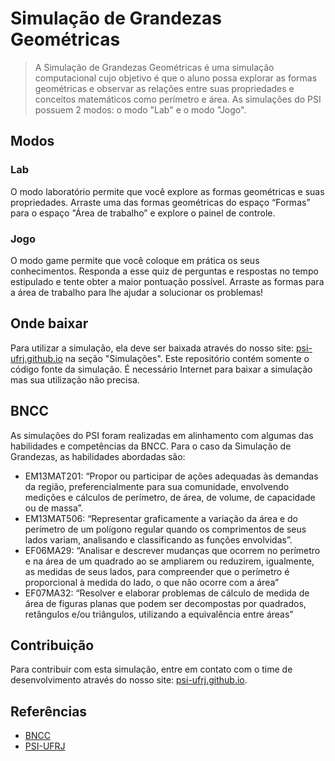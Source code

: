 # Simulação de Grandezas Geométricas

> A Simulação de Grandezas Geométricas é uma simulação computacional cujo objetivo é que o aluno possa explorar as formas geométricas e observar as relações entre suas propriedades e conceitos matemáticos como perímetro e área. As simulações do PSI possuem 2 modos: o modo "Lab" e o modo "Jogo".

## Modos
### Lab
O modo laboratório permite que você explore as formas geométricas e suas propriedades. Arraste uma das formas geométricas do espaço “Formas” para o espaço "Área de trabalho” e explore o painel de controle. 

### Jogo
O modo game permite que você coloque em prática os seus conhecimentos. Responda a esse quiz de perguntas e respostas no tempo estipulado e tente obter a maior pontuação possível. Arraste as formas para a área de trabalho para lhe ajudar a solucionar os problemas!

## Onde baixar
Para utilizar a simulação, ela deve ser baixada através do nosso site: [psi-ufrj.github.io](https://psi-ufrj.github.io/) na seção "Simulações". Este repositório contém somente o código fonte da simulação. É necessário Internet para baixar a simulação mas sua utilização não precisa.

## BNCC
As simulações do PSI foram realizadas em alinhamento com algumas das habilidades e competências da BNCC. Para o caso da Simulação de Grandezas, as habilidades abordadas são:
- EM13MAT201: “Propor ou participar de ações adequadas às demandas da região, preferencialmente para sua comunidade, envolvendo medições e cálculos de perímetro, de área, de volume, de capacidade ou de massa”.
- EM13MAT506: “Representar graficamente a variação da área e do perímetro de um polígono regular quando os comprimentos de seus lados variam, analisando e classificando as funções envolvidas”.
- EF06MA29: “Analisar e descrever mudanças que ocorrem no perímetro e na área de um quadrado ao se ampliarem ou reduzirem, igualmente, as medidas de seus lados, para compreender que o perímetro é proporcional à medida do lado, o que não ocorre com a área” 
- EF07MA32: “Resolver e elaborar problemas de cálculo de medida de área de figuras planas que podem ser decompostas por quadrados, retângulos e/ou triângulos, utilizando a equivalência entre áreas” 


## Contribuição
Para contribuir com esta simulação, entre em contato com o time de desenvolvimento através do nosso site: [psi-ufrj.github.io](https://psi-ufrj.github.io/).

## Referências
- [BNCC](http://basenacionalcomum.mec.gov.br/images/BNCC_EI_EF_110518_versaofinal_site.pdf)
- [PSI-UFRJ](https://psi-ufrj.github.io/)
